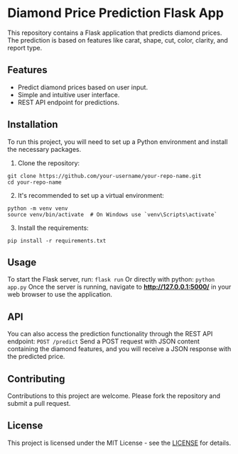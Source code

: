 # Diamond Price Prediction Flask App

This repository contains a Flask application that predicts diamond prices. The prediction is based on features like carat, shape, cut, color, clarity, and report type.

## Features

- Predict diamond prices based on user input.
- Simple and intuitive user interface.
- REST API endpoint for predictions.

## Installation

To run this project, you will need to set up a Python environment and install the necessary packages.

1. Clone the repository:

```
git clone https://github.com/your-username/your-repo-name.git
cd your-repo-name
```

2. It's recommended to set up a virtual environment:
```
python -m venv venv
source venv/bin/activate  # On Windows use `venv\Scripts\activate`
```
3. Install the requirements:
```
pip install -r requirements.txt
```

## Usage
To start the Flask server, run:
```flask run```
Or directly with python:
```python app.py```
Once the server is running, navigate to **http://127.0.0.1:5000/** in your web browser to use the application.

## API
You can also access the prediction functionality through the REST API endpoint:
```POST /predict```
Send a POST request with JSON content containing the diamond features, and you will receive a JSON response with the predicted price.

## Contributing
Contributions to this project are welcome. Please fork the repository and submit a pull request.

## License
This project is licensed under the MIT License - see the [LICENSE](https://docs.github.com/en/rest/licenses/licenses?apiVersion=2022-11-28) for details.

